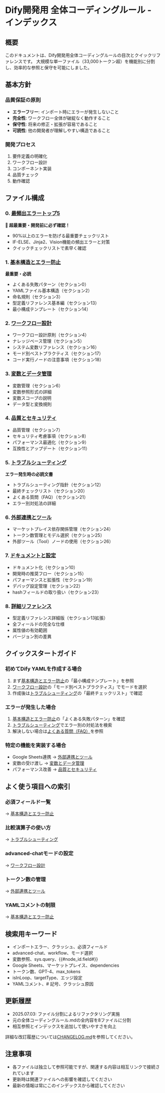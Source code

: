 # Dify開発用 全体コーディングルール - インデックス

## 概要

このドキュメントは、Dify開発用全体コーディングルールの目次とクイックリファレンスです。
大規模な単一ファイル（33,000トークン超）を機能別に分割し、効率的な参照と保守を可能にしました。

## 基本方針

### 品質保証の原則
- **エラーフリー**: インポート時にエラーが発生しないこと
- **完全性**: ワークフロー全体が破綻なく動作すること
- **保守性**: 将来の修正・拡張が容易であること
- **可読性**: 他の開発者が理解しやすい構造であること

### 開発プロセス
1. 要件定義の明確化
2. ワークフロー設計
3. コンポーネント実装
4. 品質チェック
5. 動作確認

## ファイル構成

### 0. [最頻出エラートップ5](./00_最頻出エラートップ5.md)
**🚨 超最重要・開発前に必ず確認！**
- 90%以上のエラーを防げる最重要チェックリスト
- IF-ELSE、Jinja2、Vision機能の頻出エラーと対策
- クイックチェックリストで素早く確認

### 1. [基本構造とエラー防止](./01_基本構造とエラー防止.md)
**最重要・必読**
- よくある失敗パターン（セクション0）
- YAMLファイル基本構造（セクション2）
- 命名規則（セクション3）
- 型定義リファレンス基本編（セクション13）
- 最小構成テンプレート（セクション14）

### 2. [ワークフロー設計](./02_ワークフロー設計.md)
- ワークフロー設計原則（セクション4）
- ナレッジベース管理（セクション5）
- システム変数リファレンス（セクション16）
- モード別ベストプラクティス（セクション17）
- コード実行ノードの注意事項（セクション18）

### 3. [変数とデータ管理](./03_変数とデータ管理.md)
- 変数管理（セクション6）
- 変数参照形式の詳細
- 変数スコープの説明
- データ型と変換規則

### 4. [品質とセキュリティ](./04_品質とセキュリティ.md)
- 品質管理（セクション7）
- セキュリティ考慮事項（セクション8）
- パフォーマンス最適化（セクション9）
- 互換性とアップデート（セクション11）

### 5. [トラブルシューティング](./05_トラブルシューティング.md)
**エラー発生時の必読文書**
- トラブルシューティング指針（セクション12）
- 最終チェックリスト（セクション20）
- よくある質問（FAQ）（セクション21）
- エラー別対処法の詳細

### 6. [外部連携とツール](./06_外部連携とツール.md)
- マーケットプレイス依存関係管理（セクション24）
- トークン数管理とモデル選択（セクション25）
- 外部ツール（Tool）ノードの使用（セクション26）

### 7. [ドキュメントと設定](./07_ドキュメントと設定.md)
- ドキュメント化（セクション10）
- 開発時の推奨フロー（セクション15）
- パフォーマンスと拡張性（セクション19）
- デバッグ設定管理（セクション22）
- hashフィールドの取り扱い（セクション23）

### 8. [詳細リファレンス](./08_詳細リファレンス.md)
- 型定義リファレンス詳細版（セクション13拡張）
- 全フィールドの完全な仕様
- 属性値の有効範囲
- バージョン別の差異

## クイックスタートガイド

### 初めてDify YAMLを作成する場合
1. まず[基本構造とエラー防止](./01_基本構造とエラー防止.md)の「最小構成テンプレート」を参照
2. [ワークフロー設計](./02_ワークフロー設計.md)の「モード別ベストプラクティス」でモードを選択
3. 作成後は[トラブルシューティング](./05_トラブルシューティング.md)の「最終チェックリスト」で確認

### エラーが発生した場合
1. [基本構造とエラー防止](./01_基本構造とエラー防止.md)の「よくある失敗パターン」を確認
2. [トラブルシューティング](./05_トラブルシューティング.md)でエラー別の対処法を検索
3. 解決しない場合は[よくある質問（FAQ）](./05_トラブルシューティング.md#faq)を参照

### 特定の機能を実装する場合
- Google Sheets連携 → [外部連携とツール](./06_外部連携とツール.md)
- 変数の受け渡し → [変数とデータ管理](./03_変数とデータ管理.md)
- パフォーマンス改善 → [品質とセキュリティ](./04_品質とセキュリティ.md)

## よく使う項目への索引

### 必須フィールド一覧
→ [基本構造とエラー防止](./01_基本構造とエラー防止.md#必須フィールド)

### 比較演算子の使い方
→ [トラブルシューティング](./05_トラブルシューティング.md#比較演算子)

### advanced-chatモードの設定
→ [ワークフロー設計](./02_ワークフロー設計.md#advanced-chat)

### トークン数の管理
→ [外部連携とツール](./06_外部連携とツール.md#トークン数管理)

### YAMLコメントの制限
→ [基本構造とエラー防止](./01_基本構造とエラー防止.md#yamlコメント)

## 検索用キーワード
- インポートエラー、クラッシュ、必須フィールド
- advanced-chat、workflow、モード選択
- 変数参照、sys.query、{{#node_id.field#}}
- Google Sheets、マーケットプレイス、dependencies
- トークン数、GPT-4、max_tokens
- isInLoop、targetType、エッジ設定
- YAMLコメント、# 記号、クラッシュ原因

## 更新履歴
- 2025.07.03: ファイル分割によるリファクタリング実施
- 元の全体コーディングルール.mdの全内容を8ファイルに分割
- 相互参照とインデックスを追加して使いやすさを向上

詳細な改訂履歴については[CHANGELOG.md](./CHANGELOG.md)を参照してください。

## 注意事項
- 各ファイルは独立して参照可能ですが、関連する内容は相互リンクで接続されています
- 更新時は関連ファイルへの影響を確認してください
- 最新の情報は常にこのインデックスから確認してください